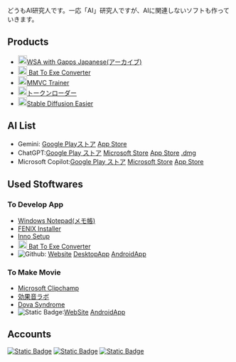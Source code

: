 どうもAI研究人です。一応「AI」研究人ですが、AIに関連しないソフトも作っていきます。
## Products
- [<img src="https://github.com/user-attachments/assets/a3b3d15f-01ee-48d2-af16-0ef9dc456aef" alt="WSA" width="20" height="20">WSA with Gapps Japanese(アーカイブ)](https://aiitscience.github.io/WSA-with-Gapps-Japanese/)
- [<img width="20" height="20" alt="battoexe" src="https://github.com/user-attachments/assets/e8a06c22-b489-43f0-8158-db793b421609">
Bat To Exe Converter](https://aiitscience.github.io/Bat_To_Exe_Converter/)
- [<img src="https://github.com/user-attachments/assets/dfd2ac86-e2a3-4876-ad2b-e552fb8eaf96" alt="MMVC" width="20" height="20">MMVC Trainer](https://aiitscience.github.io/MMVC_Trainer/)
- [<img src="https://github.com/user-attachments/assets/c4621599-26d1-44a5-bac2-47a2bd989a25" alt="トークンローダー" width="20" height="20">トークンローダー](https://aiitscience.github.io/tokenloader-japanese/)
- [<img src="https://github.com/user-attachments/assets/8a92bd7e-095d-443e-b5b4-7d9f89c533cf" alt="Stable Diffusion Easier" width="20" height="20">Stable Diffusion Easier](https://aiitscience.github.io/Stable-Diffusion-Easier-Japanese/)


## AI List
- Gemini: [Google Playストア](https://play.google.com/store/apps/details?id=com.google.android.apps.bard) [App Store](https://apps.apple.com/jp/app/google-gemini/id6477489729)
- ChatGPT:[Google Play ストア](https://play.google.com/store/apps/details?id=com.openai.chatgpt&hl=ja) [Microsoft Store](https://apps.microsoft.com/detail/9NT1R1C2HH7J?hl=neutral&gl=JP&ocid=pdpshare) [App Store](https://apps.apple.com/us/app/chatgpt/id6448311069) [.dmg](https://persistent.oaistatic.com/sidekick/public/ChatGPT.dmg)
- Microsoft Copilot:[Google Play ストア](https://play.google.com/store/apps/details?id=com.microsoft.copilot&hl=ja) [Microsoft Store](https://apps.microsoft.com/detail/9nht9rb2f4hd?hl=ja-jp&gl=JP) [App Store](https://apps.apple.com/jp/app/microsoft-copilot/id6472538445)
## Used Stoftwares
### To Develop App
- [Windows Notepad(メモ帳)](https://apps.microsoft.com/detail/9msmlrh6lzf3?hl=ja-jp&gl=JP)
- [FENIX Installer](https://fenix-pc.blog.jp/FENIX_Installer)
- [Inno Setup](https://jrsoftware.org/isdl.php)
- [<img width="20" height="20" alt="battoexe" src="https://github.com/user-attachments/assets/e8a06c22-b489-43f0-8158-db793b421609">
Bat To Exe Converter](https://aiitscience.github.io/Bat_To_Exe_Converter/)
- ![Github](https://img.shields.io/badge/GitHub-black?logo=github): [Website](https://github.com/) [DesktopApp](https://desktop.github.com/) [AndroidApp](https://play.google.com/store/apps/details?id=com.github.android&hl=ja)
### To Make Movie
- [Microsoft Clipchamp](https://apps.microsoft.com/detail/9p1j8s7ccwwt?hl=ja-jp&gl=JP)
- [効果音ラボ](https://soundeffect-lab.info/)
- [Dova Syndrome](https://dova-s.jp/)
- ![Static Badge](https://img.shields.io/badge/YouTube%20Studio-red?logo=youtube):[WebSite](https://studio.youtube.com/) [AndroidApp](https://play.google.com/store/apps/details?id=com.google.android.apps.youtube.creator&hl=ja)
## Accounts
[![Static Badge](https://img.shields.io/badge/Subscribe-red?logo=youtube)](http://www.youtube.com/@AIITScience) [![Static Badge](https://img.shields.io/badge/Follow-black?logo=github)](https://github.com/AIITScience) [![Static Badge](https://img.shields.io/badge/Follow-white?logo=huggingface)](https://huggingface.co/AIITScience)
